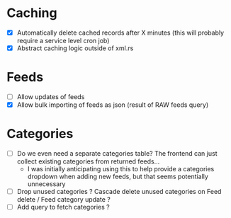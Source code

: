 # Caching

- [x] Automatically delete cached records after X minutes (this will probably require a service level cron job)
- [x] Abstract caching logic outside of xml.rs

# Feeds

- [ ] Allow updates of feeds
- [x] Allow bulk importing of feeds as json (result of RAW feeds query)

# Categories

- [ ] Do we even need a separate categories table? The frontend can just collect existing categories from returned feeds...
  - I was initially anticipating using this to help provide a categories dropdown when adding new feeds, but that seems potentially unnecessary
- [ ] Drop unused categories ? Cascade delete unused categories on Feed delete / Feed category update ?
- [ ] Add query to fetch categories ?